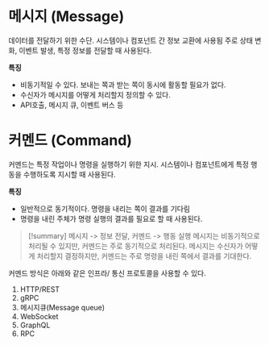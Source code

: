 # 메시지 (Message)
데이터를 전달하기 위한 수단. 시스템이나 컴포넌트 간 정보 교환에 사용됨
주로 상태 변화, 이벤트 발생, 특정 정보를 전달할 때 사용된다.

**특징**
- 비동기적일 수 있다. 보내는 쪽과 받는 쪽이 동시에 활동할 필요가 없다.
- 수신자가 메시지를 어떻게 처리할지 정의할 수 있다.
- API호출, 메시지 큐, 이벤트 버스 등


# 커멘드 (Command)
커멘드는 특정 작업이나 명령을 실행하기 위한 지시. 시스템이나 컴포넌트에게 특정 행동을 수행하도록 지시할 때 사용된다.

**특징**
- 일반적으로 동기적이다. 명령을 내리는 쪽이 결과를 기다림
- 명령을 내린 주체가 명령 실행의 결과를 필요로 할 때 사용된다.


> [!summary] 메시지 -> 정보 전달, 커멘드 -> 행동 실행
> 메시지는 비동기적으로 처리될 수 있지만, 커멘드는 주로 동기적으로 처리된다.
> 메시지는 수신자가 어떻게 처리할지 결정하지만, 커멘드는 주로 명령을 내린 쪽에서 결과를 기대한다.


커멘드 방식은 아래와 같은 인프라/ 통신 프로토콜을 사용할 수 있다.

1. HTTP/REST
2. gRPC
3. 메시지큐(Message queue)
4. WebSocket
5. GraphQL
6. RPC